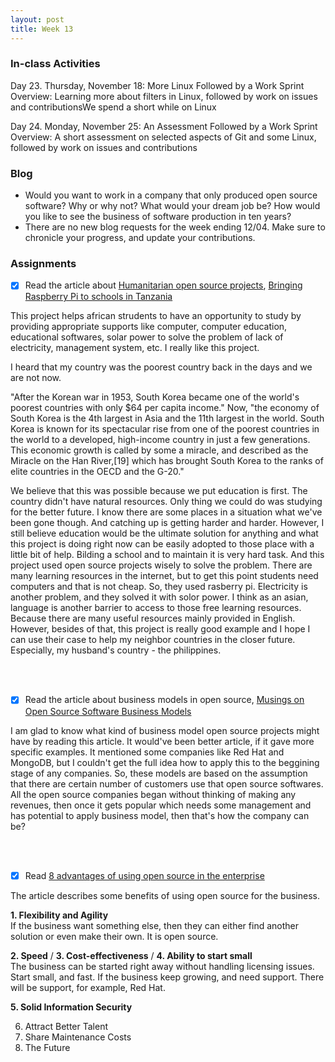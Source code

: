 ```yaml
---
layout: post
title: Week 13
---
```


### In-class Activities
Day 23. Thursday, November 18: More Linux Followed by a Work Sprint
Overview:	Learning more about filters in Linux, followed by work on issues and contributionsWe spend a short while on Linux 

Day 24. Monday, November 25: An Assessment Followed by a Work Sprint
Overview:	A short assessment on selected aspects of Git and some Linux, followed by work on issues and contributions

### Blog
- Would you want to work in a company that only produced open source software? Why or why not? What would your dream job be? How would you like to see the business of software production in ten years?
- There are no new blog requests for the week ending 12/04. Make sure to chronicle your progress, and update your contributions.

### Assignments
- [x] Read the article about [Humanitarian open source projects](https://opensource.com/tags/humanitarian), [Bringing Raspberry Pi to schools in Tanzania](https://opensource.com/education/16/6/interview-janice-lathen-powering-potential)  
  
This project helps african strudents to have an opportunity to study by providing appropriate supports like computer, computer education, educational softwares, solar power to solve the problem of lack of electricity, management system, etc. I really like this project.
    
I heard that my country was the poorest country back in the days and we are not now. 

"After the Korean war in 1953, South Korea became one of the world's poorest countries with only $64 per capita income." Now, "the economy of South Korea is the 4th largest in Asia and the 11th largest in the world. South Korea is known for its spectacular rise from one of the poorest countries in the world to a developed, high-income country in just a few generations. This economic growth is called by some a miracle, and described as the Miracle on the Han River,[19] which has brought South Korea to the ranks of elite countries in the OECD and the G-20."

We believe that this was possible because we put education is first. The country didn't have natural resources. Only thing we could do was studying for the better future. I know there are some places in a situation what we've been gone though. And catching up is getting harder and harder. However, I still believe education would be the ultimate solution for anything and what this project is doing right now can be easily adopted to those place with a little bit of help. Bilding a school and to maintain it is very hard task. And this project used open source projects wisely to solve the problem. There are many learning resources in the internet, but to get this point students need computers and that is not cheap. So, they used rasberry pi. Electricity is another problem, and they solved it with solor power. I think as an asian, language is another barrier to access to those free learning resources. Because there are many useful resources mainly provided in English. However, besides of that, this project is really good example and I hope I can use their case to help my neighbor countries in the closer future. Especially, my husband's country - the philippines. 

<br>
<br>

- [x] Read the article about business models in open source, [Musings on Open Source Software Business Models](https://spot.livejournal.com/327801.html)  

I am glad to know what kind of business model open source projects might have by reading this article. It would've been better article, if it gave more specific examples. It mentioned some companies like Red Hat and MongoDB, but I couldn't get the full idea how to apply this to the beggining stage of any companies. So, these models are based on the assumption that there are certain number of customers use that open source softwares. All the open source companies began without thinking of making any revenues, then once it gets popular which needs some management and has potential to apply business model, then that's how the company can be?

<br>
<br>

- [x] Read [8 advantages of using open source in the enterprise](https://enterprisersproject.com/article/2015/1/top-advantages-open-source-offers-over-proprietary-solutions)  

The article describes some benefits of using open source for the business. 
  
**1. Flexibility and Agility**  
  If the business want something else, then they can either find another solution or even make their own. It is open source.  
  
**2. Speed** / **3. Cost-effectiveness** / **4. Ability to start small**  
  The business can be started right away without handling licensing issues. Start small, and fast. If the business keep growing, and need support. There will be support, for example, Red Hat.  
  
**5. Solid Information Security** 

6. Attract Better Talent
7. Share Maintenance Costs
8. The Future
